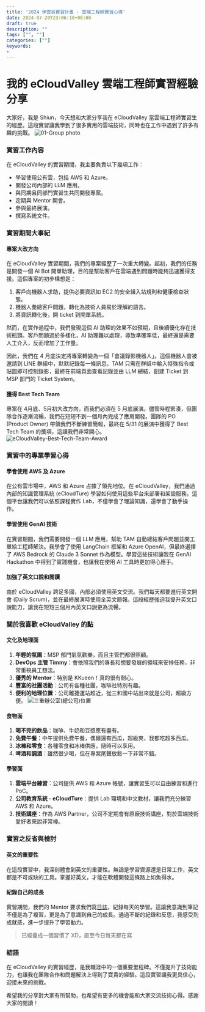 ```yaml
---
title: '2024 伊雲谷實習計畫 - 雲端工程師實習心得'
date: 2024-07-20T23:06:18+08:00
draft: true
description: ""
tags: ["", ""]
categories: [""]
keywords:
- 
---
```

# 我的 eCloudValley 雲端工程師實習經驗分享

大家好，我是 Shiun，今天想和大家分享我在 eCloudValley 當雲端工程師實習生的經歷。這段實習讓我學到了很多實用的雲端技術，同時也在工作中遇到了許多有趣的挑戰。
![01-Group photo](https://github.com/user-attachments/assets/c807fa99-33c0-4cf6-bb0e-35c6172e6c8c)


### 實習工作內容
在 eCloudValley 的實習期間，我主要負責以下幾項工作：

- 學習使用公有雲，包括 AWS 和 Azure。
- 開發公司內部的 LLM 應用。
- 與同期且同部門實習生共同開發專案。
- 定期與 Mentor 開會。
- 參與最終展演。
- 撰寫系統文件。

### 實習期間大事紀
#### 專案大改方向
在 eCloudValley 實習期間，我們的專案經歷了一次重大轉變。起初，我們的任務是開發一個 AI Bot 開單助理，目的是幫助客戶在雲端遇到問題時能夠迅速獲得支援。這個專案的初步構想是：

1. 客戶向機器人求助，提供必要資訊如 EC2 的安全組入站規則和健康檢查狀態。
2. 機器人彙總客戶問題，轉化為技術人員易於理解的語言。
3. 將資訊轉化後，開 ticket 到開單系統。

然而，在實作過程中，我們發現這個 AI 助理的效果不如預期，且後續優化存在技術瓶頸。客戶問題過於多樣化，AI 助理難以處理，導致準確率低，最終還是需要人工介入，反而增加了工作量。

因此，我們在 4 月底決定將專案轉變為一個「會議錄影機器人」。這個機器人會被邀請到 LINE 群組中，默默記錄每一條訊息。TAM 只需在群組中輸入特殊指令或貼圖即可控制錄影，最終在前端頁面查看記錄並由 LLM 總結，創建 Ticket 到 MSP 部門的 Ticket System。

#### 獲得 Best Tech Team
專案在 4月底、5月初大改方向，而我們必須在 5 月底展演。儘管時程緊湊，但團隊合作逐漸流暢，我們在短短不到一個月內完成了應用開發。團隊的 PO (Product Owner) 帶領我們不斷練習簡報，最終在 5/31 的展演中獲得了 Best Tech Team 的獎項，這讓我們非常開心。
![eCloudValley-Best-Tech-Team-Award](https://github.com/user-attachments/assets/3844d169-11ef-4bce-8737-4b78bf84f928)



### 實習中的專業學習心得
#### 學會使用 AWS 及 Azure
在公有雲市場中，AWS 和 Azure 占據了領先地位。在 eCloudValley，我們通過內部的知識管理系統 (eCloudTure) 學習如何使用這些平台來部署和架設服務。這個平台讓我們可以依照課程實作 Lab，不僅學會了理論知識，還學會了動手操作。

#### 學習使用 GenAI 技術
在實習期間，我們需要開發一個 LLM 應用，幫助 TAM 自動總結客戶問題並開工單給工程師解決。我學會了使用 LangChain 框架和 Azure OpenAI，但最終選擇了 AWS Bedrock 的 Claude 3 Sonnet 作為模型。學習這些技術讓我在 GenAI Hackathon 中得到了實踐機會，也讓我在使用 AI 工具時更加得心應手。

#### 加強了英文口說和閱讀
由於 eCloudValley 跨足多國，內部必須使用英文交流。我們每天都要進行英文開會 (Daily Scrum)，並在最終展演時使用全英文簡報。這段經歷強迫我提升英文口說能力，讓我在短短三個月內英文口說更為流暢。

### 關於我喜歡 eCloudValley 的點

#### 文化及地理面
1. **年輕的氛圍**：MSP 部門氣氛歡樂，而且主管們都很照顧。
2. **DevOps 主管 Timmy**：會依照我們的專長和想要發展的領域來安排任務，非常重視員工想法。
3. **優秀的 Mentor**：特別是 KKueen！真的很有耐心。
4. **豐富的社團活動**：公司有各種社團，咖啡社特別有趣。
5. **便利的地理位置**：公司離捷運站超近，從三和國中站出來就是公司，超級方便。
![三重辦公室(總公司)位置](https://github.com/user-attachments/assets/44b8f115-ec6b-4390-ac30-a5d2ecb3c38c)


#### 食物面
1. **喝不完的飲品**：咖啡、牛奶和豆漿應有盡有。
2. **免費午餐**：中午提供免費午餐，偶爾還有西瓜，超級爽，我都吃超多西瓜。
3. **冰棒和零食**：各種零食和冰棒供應，隨時可以享用。
4. **啤酒和調酒**：雖然很少喝，但在專案尾聲放鬆一下非常不錯。

#### 學習面
1. **雲端平台練習**：公司提供 AWS 和 Azure 帳號，讓實習生可以自由練習和進行 PoC。
2. **公司教育系統 - eCloudTure**：提供 Lab 環境和中文教材，讓我們充分練習 AWS 和 Azure。
3. **技術講座**：作為 AWS Partner，公司不定期會有原廠技術講座，對於雲端技術愛好者來說非常棒。

### 實習之反省與檢討
#### 英文的重要性
在這段實習中，我深刻體會到英文的重要性。無論是學習資源還是日常工作，英文都是不可或缺的工具。掌握好英文，才能在軟體開發這條路上如魚得水。

#### 紀錄自己的成長
實習期間，我們的 Mentor 要求我們寫[日誌](https://shiun.notion.site/Shiun-s-Learning-Journal-ded4cd4a3efd47b2805f2f99dee8f9a1)，紀錄每天的學習。這讓我意識到筆記不僅是為了複習，更是為了意識到自己的成長。通過不斷的紀錄和反思，我感受到成就感，進一步提升了學習動力。

> 已經養成一個習慣了 XD，直至今日每天都在寫

### 結語
在 eCloudValley 的實習經歷，是我職涯中的一個重要里程碑。不僅提升了技術能力，也讓我在團隊合作和問題解決上得到了寶貴的經驗。這段實習讓我更具信心，迎接未來的挑戰。

希望我的分享對大家有所幫助，也希望有更多的機會能和大家交流技術心得。感謝大家的閱讀！
